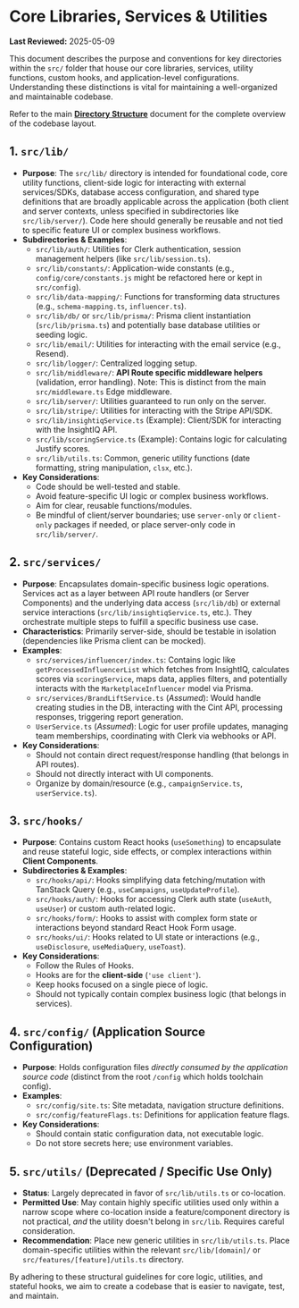 # Core Libraries, Services & Utilities

**Last Reviewed:** 2025-05-09

This document describes the purpose and conventions for key directories within the `src/` folder that house our core libraries, services, utility functions, custom hooks, and application-level configurations. Understanding these distinctions is vital for maintaining a well-organized and maintainable codebase.

Refer to the main **[Directory Structure](./directory-structure.md)** document for the complete overview of the codebase layout.

## 1. `src/lib/`

- **Purpose**: The `src/lib/` directory is intended for foundational code, core utility functions, client-side logic for interacting with external services/SDKs, database access configuration, and shared type definitions that are broadly applicable across the application (both client and server contexts, unless specified in subdirectories like `src/lib/server/`). Code here should generally be reusable and not tied to specific feature UI or complex business workflows.
- **Subdirectories & Examples**:
  - `src/lib/auth/`: Utilities for Clerk authentication, session management helpers (like `src/lib/session.ts`).
  - `src/lib/constants/`: Application-wide constants (e.g., `config/core/constants.js` might be refactored here or kept in `src/config`).
  - `src/lib/data-mapping/`: Functions for transforming data structures (e.g., `schema-mapping.ts`, `influencer.ts`).
  - `src/lib/db/` or `src/lib/prisma/`: Prisma client instantiation (`src/lib/prisma.ts`) and potentially base database utilities or seeding logic.
  - `src/lib/email/`: Utilities for interacting with the email service (e.g., Resend).
  - `src/lib/logger/`: Centralized logging setup.
  - `src/lib/middleware/`: **API Route specific middleware helpers** (validation, error handling). Note: This is distinct from the main `src/middleware.ts` Edge middleware.
  - `src/lib/server/`: Utilities guaranteed to run only on the server.
  - `src/lib/stripe/`: Utilities for interacting with the Stripe API/SDK.
  - `src/lib/insightiqService.ts` (Example): Client/SDK for interacting with the InsightIQ API.
  - `src/lib/scoringService.ts` (Example): Contains logic for calculating Justify scores.
  - `src/lib/utils.ts`: Common, generic utility functions (date formatting, string manipulation, `clsx`, etc.).
- **Key Considerations**:
  - Code should be well-tested and stable.
  - Avoid feature-specific UI logic or complex business workflows.
  - Aim for clear, reusable functions/modules.
  - Be mindful of client/server boundaries; use `server-only` or `client-only` packages if needed, or place server-only code in `src/lib/server/`.

## 2. `src/services/`

- **Purpose**: Encapsulates domain-specific business logic operations. Services act as a layer between API route handlers (or Server Components) and the underlying data access (`src/lib/db`) or external service interactions (`src/lib/insightiqService.ts`, etc.). They orchestrate multiple steps to fulfill a specific business use case.
- **Characteristics**: Primarily server-side, should be testable in isolation (dependencies like Prisma client can be mocked).
- **Examples**:
  - `src/services/influencer/index.ts`: Contains logic like `getProcessedInfluencerList` which fetches from InsightIQ, calculates scores via `scoringService`, maps data, applies filters, and potentially interacts with the `MarketplaceInfluencer` model via Prisma.
  - `src/services/BrandLiftService.ts` (_Assumed_): Would handle creating studies in the DB, interacting with the Cint API, processing responses, triggering report generation.
  - `UserService.ts` (_Assumed_): Logic for user profile updates, managing team memberships, coordinating with Clerk via webhooks or API.
- **Key Considerations**:
  - Should not contain direct request/response handling (that belongs in API routes).
  - Should not directly interact with UI components.
  - Organize by domain/resource (e.g., `campaignService.ts`, `userService.ts`).

## 3. `src/hooks/`

- **Purpose**: Contains custom React hooks (`useSomething`) to encapsulate and reuse stateful logic, side effects, or complex interactions within **Client Components**.
- **Subdirectories & Examples**:
  - `src/hooks/api/`: Hooks simplifying data fetching/mutation with TanStack Query (e.g., `useCampaigns`, `useUpdateProfile`).
  - `src/hooks/auth/`: Hooks for accessing Clerk auth state (`useAuth`, `useUser`) or custom auth-related logic.
  - `src/hooks/form/`: Hooks to assist with complex form state or interactions beyond standard React Hook Form usage.
  - `src/hooks/ui/`: Hooks related to UI state or interactions (e.g., `useDisclosure`, `useMediaQuery`, `useToast`).
- **Key Considerations**:
  - Follow the Rules of Hooks.
  - Hooks are for the **client-side** (`'use client'`).
  - Keep hooks focused on a single piece of logic.
  - Should not typically contain complex business logic (that belongs in services).

## 4. `src/config/` (Application Source Configuration)

- **Purpose**: Holds configuration files _directly consumed by the application source code_ (distinct from the root `/config` which holds toolchain config).
- **Examples**:
  - `src/config/site.ts`: Site metadata, navigation structure definitions.
  - `src/config/featureFlags.ts`: Definitions for application feature flags.
- **Key Considerations**:
  - Should contain static configuration data, not executable logic.
  - Do not store secrets here; use environment variables.

## 5. `src/utils/` (Deprecated / Specific Use Only)

- **Status**: Largely deprecated in favor of `src/lib/utils.ts` or co-location.
- **Permitted Use**: May contain highly specific utilities used only within a narrow scope where co-location inside a feature/component directory is not practical, _and_ the utility doesn't belong in `src/lib`. Requires careful consideration.
- **Recommendation**: Place new generic utilities in `src/lib/utils.ts`. Place domain-specific utilities within the relevant `src/lib/[domain]/` or `src/features/[feature]/utils.ts` directory.

By adhering to these structural guidelines for core logic, utilities, and stateful hooks, we aim to create a codebase that is easier to navigate, test, and maintain.
